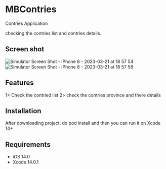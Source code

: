 # MBContries
Contries Application

checking the contries list and contries details.


## Screen shot
![Simulator Screen Shot - iPhone 8 - 2023-03-21 at 18 57 54](https://user-images.githubusercontent.com/18631621/226620642-1b83deda-0873-4cdb-b8a7-916cc958e610.png)
![Simulator Screen Shot - iPhone 8 - 2023-03-21 at 18 57 58](https://user-images.githubusercontent.com/18631621/226620674-d3fe7213-5177-4479-9623-e3b735a5243e.png)



## Features
1> Check the contried list
2> check the contries province and there details

## Installation
After downloading project, do pod install and then you can run it on Xcode 14+

## Requirements

- iOS 14.0
- Xcode 14.0.1
